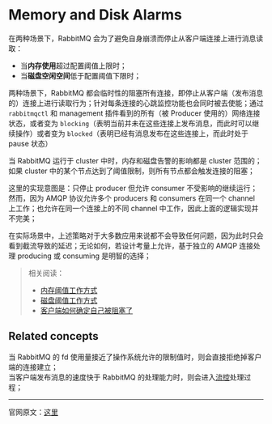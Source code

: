 


# Memory and Disk Alarms

在两种场景下，RabbitMQ 会为了避免自身崩溃而停止从客户端连接上进行消息读取：
- 当**内存使用**超过配置阈值上限时；
- 当**磁盘空闲空间**低于配置阈值下限时；

两种场景下，RabbitMQ 都会临时性的阻塞所有连接，即停止从客户端（发布消息的）连接上进行读取行为；针对每条连接的心跳监控功能也会同时被去使能；通过 `rabbitmqctl` 和 management 插件看到的所有（被 Producer 使用的）网络连接状态，或者变为 `blocking`（表明当前并未在这些连接上发布消息，而此时可以继续操作）或者变为 `blocked`（表明已经有消息发布在这些连接上，而此时处于 pause 状态）

当 RabbitMQ 运行于 cluster 中时，内存和磁盘告警的影响都是 cluster 范围的；如果 cluster 中的某个节点达到了阈值限制，则所有节点都会触发连接的阻塞；

这里的实现意图是：只停止  producer 但允许 consumer 不受影响的继续运行；然而，因为 AMQP 协议允许多个 producers 和 consumers 在同一个 channel 上工作；也允许在同一个连接上的不同 channel 中工作，因此上面的逻辑实现并不完美；

在实际场景中，上述策略对于大多数应用来说都不会导致任何问题，因为此时只会看到截流导致的延迟；无论如何，若设计考量上允许，基于独立的 AMQP 连接处理 producing 或 consuming 是明智的选择；


> 相关阅读：
> - [内存阈值工作方式](https://github.com/moooofly/MarkSomethingDown/blob/master/RabbitMQ/RabbitMQ%20%E4%B8%AD%E7%9A%84%E5%86%85%E5%AD%98%E5%91%8A%E8%AD%A6%E9%97%AE%E9%A2%98.md)
> - [磁盘阈值工作方式](https://github.com/moooofly/MarkSomethingDown/blob/master/RabbitMQ/RabbitMQ%20%E4%B8%AD%E7%9A%84%E7%A3%81%E7%9B%98%E5%91%8A%E8%AD%A6%E9%97%AE%E9%A2%98.md)
> - [客户端如何确定自己被阻塞了](https://github.com/moooofly/MarkSomethingDown/blob/master/RabbitMQ/RabbitMQ%20%E4%B9%8B%E8%BF%9E%E6%8E%A5%E9%98%BB%E5%A1%9E%E9%80%9A%E7%9F%A5%E5%8A%9F%E8%83%BD.md)

## Related concepts

当 RabbitMQ 的 fd 使用量接近了操作系统允许的限制值时，则会直接拒绝掉客户端的连接建立；    
当客户端发布消息的速度快于 RabbitMQ 的处理能力时，则会进入[流控](http://www.rabbitmq.com/flow-control.html)处理过程；    

----------

官网原文：[这里](http://www.rabbitmq.com/alarms.html)

